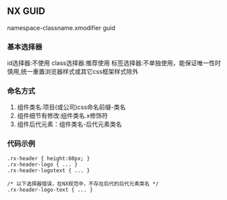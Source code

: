 ## NX GUID
namespace-classname.xmodifier guid

### 基本选择器
id选择器:不使用
class选择器:推荐使用
标签选择器:不单独使用，能保证唯一性时慎用,统一重置浏览器样式或其它css框架样式除外

### 命名方式
1. 组件类名:项目(或公司)css命名前缀-类名
2. 组件细节有修改:组件类名.x修饰符
3. 组件后代元素：组件类名-后代元素类名

### 代码示例

```
.rx-header { height:60px; }
.rx-header-logo { ... }
.rx-header-logotext { ... }

/* 以下选择器错误，在NX规范中，不存在后代的后代元素类名 */
.rx-header-logo-text { ... }
```
